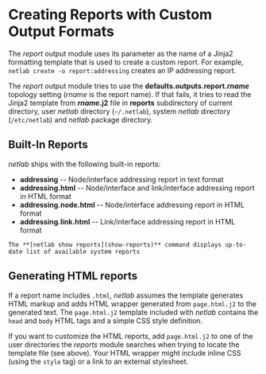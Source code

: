 # Creating Reports with Custom Output Formats

The *report* output module uses its parameter as the name of a Jinja2 formatting template that is used to create a custom report. For example, `netlab create -o report:addressing` creates an IP addressing report.

The *report* output module tries to use the **defaults.outputs.report.*rname*** topology setting (*rname* is the report name). If that fails, it tries to read the Jinja2 template from **_rname_.j2** file in **reports** subdirectory of current directory, user _netlab_ directory (`~/.netlab`), system _netlab_ directory (`/etc/netlab`) and _netlab_ package directory.

## Built-In Reports

_netlab_ ships with the following built-in reports:

* **addressing** -- Node/interface addressing report in text format
* **addressing.html** -- Node/interface and link/interface addressing report in HTML format
* **addressing.node.html** -- Node/interface addressing report in HTML format
* **addressing.link.html** -- Link/interface addressing report in HTML format

```{note}
The **[netlab show reports](show-reports)** command displays up-to-date list of available system reports
```

## Generating HTML reports

If a report name includes `.html`, _netlab_ assumes the template generates HTML markup and adds HTML wrapper generated from `page.html.j2` to the generated text. The `page.html.j2` template included with _netlab_ contains the `head` and `body` HTML tags and a simple CSS style definition.

If you want to customize the HTML reports, add `page.html.j2` to  one of the user directories the _reports_ module searches when trying to locate the template file (see above). Your HTML wrapper might include inline CSS (using the `style` tag) or a link to an external stylesheet.
